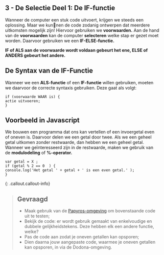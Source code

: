 ## 3 - De Selectie Deel 1: De IF-functie

Wanneer de computer een stuk code uitvoert, krijgen we steeds een oplossing. Maar we kunnen de code zodanig ontwerpen dat meerdere uitkomsten mogelijk zijn! Hiervoor gebruiken we 
**voorwaarden.** Aan de hand van de **voorwaarden** kan de computer **selecteren** welke stap er gezet moet worden. Daarvoor gebruiken we een **IF-ELSE-functie.**

**IF of ALS aan de voorwaarde wordt voldaan gebeurt het ene, ELSE of ANDERS gebeurt het andere.**


## De Syntax van de IF-Functie

Wanneer we een **ALS-functie** of een **IF-functie** willen gebruiken, moeten we daarvoor de correcte syntaxis gebruiken. 
Deze gaat als volgt: 

```
if (voorwaarde WAAR is) { 
actie uitvoeren;
}
```


## Voorbeeld in Javascript

We bouwen een programma dat ons kan vertellen of een invoergetal even of oneven is. Daarvoor delen we een getal door twee. Als we een geheel getal uitkomen zonder restwaarde, 
dan hebben we een geheel getal. Wanneer we geïnteresseerd zijn in de restwaarde, maken we gebruik van de **modulodeling** of **%-operator.**


```
var getal = X ;
if (getal % 2 == 0  ) { 
console.log('Het getal ' + getal + ' is een even getal.' );
}
```

{: .callout.callout-info}
> ## Gevraagd
> * Maak gebruik van de [Papyros-omgeving](https://papyros.dodona.be/?locale=nl&language=JavaScript) om bovenstaande code uit te testen; 
> * Bekijk de code: er wordt gebruik gemaakt van enkelvoudige en dubbele gelijkheidstekens. Deze hebben elk een andere functie, welke? 
> * Pas de code aan zodat je oneven getallen kan opsporen;
> * Dien daarna jouw aangepaste code, waarmee je oneven getallen kan opsporen, in via de Dodona-omgeving. 
